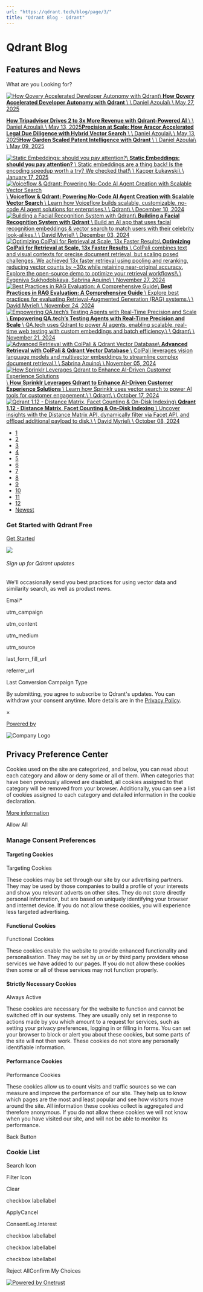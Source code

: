 ```yaml
---
url: "https://qdrant.tech/blog/page/3/"
title: "Qdrant Blog - Qdrant"
---
```


# Qdrant Blog

## Features and News

What are you Looking for?

[![How Qovery Accelerated Developer Autonomy with Qdrant](https://qdrant.tech/blog/case-study-qovery/preview/title.jpg)\\
**How Qovery Accelerated Developer Autonomy with Qdrant** \\
\\
Daniel Azoulai\\
\\
May 27, 2025](https://qdrant.tech/blog/case-study-qovery/)

[**How Tripadvisor Drives 2 to 3x More Revenue with Qdrant-Powered AI** \\
\\
Daniel Azoulai\\
\\
May 13, 2025](https://qdrant.tech/blog/case-study-tripadvisor/)[**Precision at Scale: How Aracor Accelerated Legal Due Diligence with Hybrid Vector Search** \\
\\
Daniel Azoulai\\
\\
May 13, 2025](https://qdrant.tech/blog/case-study-aracor/)[**How Garden Scaled Patent Intelligence with Qdrant** \\
\\
Daniel Azoulai\\
\\
May 09, 2025](https://qdrant.tech/blog/case-study-garden-intel/)

[![Static Embeddings: should you pay attention?](https://qdrant.tech/blog/static-embeddings/preview/preview.jpg)\\
**Static Embeddings: should you pay attention?** \\
Static embeddings are a thing back! Is the encoding speedup worth a try? We checked that!\\
\\
Kacper Łukawski\\
\\
January 17, 2025](https://qdrant.tech/blog/static-embeddings/)[![Voiceflow & Qdrant: Powering No-Code AI Agent Creation with Scalable Vector Search](https://qdrant.tech/blog/case-study-voiceflow/preview/preview.jpg)\\
**Voiceflow & Qdrant: Powering No-Code AI Agent Creation with Scalable Vector Search** \\
Learn how Voiceflow builds scalable, customizable, no-code AI agent solutions for enterprises.\\
\\
Qdrant\\
\\
December 10, 2024](https://qdrant.tech/blog/case-study-voiceflow/)[![Building a Facial Recognition System with Qdrant](https://qdrant.tech/blog/facial-recognition/preview/preview.jpg)\\
**Building a Facial Recognition System with Qdrant** \\
Build an AI app that uses facial recognition embeddings & vector search to match users with their celebrity look-alikes.\\
\\
David Myriel\\
\\
December 03, 2024](https://qdrant.tech/blog/facial-recognition/)[![Optimizing ColPali for Retrieval at Scale, 13x Faster Results](https://qdrant.tech/blog/colpali-qdrant-optimization/preview/preview.jpg)\\
**Optimizing ColPali for Retrieval at Scale, 13x Faster Results** \\
ColPali combines text and visual contexts for precise document retrieval, but scaling posed challenges. We achieved 13x faster retrieval using pooling and reranking, reducing vector counts by ~30x while retaining near-original accuracy. Explore the open-source demo to optimize your retrieval workflows!\\
\\
Evgeniya Sukhodolskaya, Sabrina Aquino\\
\\
November 27, 2024](https://qdrant.tech/blog/colpali-qdrant-optimization/)[![Best Practices in RAG Evaluation: A Comprehensive Guide](https://qdrant.tech/blog/rag-evaluation-guide/preview/preview.jpg)\\
**Best Practices in RAG Evaluation: A Comprehensive Guide** \\
Explore best practices for evaluating Retrieval-Augmented Generation (RAG) systems.\\
\\
David Myriel\\
\\
November 24, 2024](https://qdrant.tech/blog/rag-evaluation-guide/)[![Empowering QA.tech’s Testing Agents with Real-Time Precision and Scale](https://qdrant.tech/blog/case-study-qatech/preview/preview.jpg)\\
**Empowering QA.tech’s Testing Agents with Real-Time Precision and Scale** \\
QA.tech uses Qdrant to power AI agents, enabling scalable, real-time web testing with custom embeddings and batch efficiency.\\
\\
Qdrant\\
\\
November 21, 2024](https://qdrant.tech/blog/case-study-qatech/)[![Advanced Retrieval with ColPali & Qdrant Vector Database](https://qdrant.tech/blog/qdrant-colpali/preview/preview.jpg)\\
**Advanced Retrieval with ColPali & Qdrant Vector Database** \\
ColPali leverages vision language models and multivector embeddings to streamline complex document retrieval.\\
\\
Sabrina Aquino\\
\\
November 05, 2024](https://qdrant.tech/blog/qdrant-colpali/)[![How Sprinklr Leverages Qdrant to Enhance AI-Driven Customer Experience Solutions](https://qdrant.tech/blog/case-study-sprinklr/preview/preview.jpg)\\
**How Sprinklr Leverages Qdrant to Enhance AI-Driven Customer Experience Solutions** \\
Learn how Sprinklr uses vector search to power AI tools for customer engagement.\\
\\
Qdrant\\
\\
October 17, 2024](https://qdrant.tech/blog/case-study-sprinklr/)[![Qdrant 1.12 - Distance Matrix, Facet Counting & On-Disk Indexing](https://qdrant.tech/blog/qdrant-1.12.x/preview/preview.jpg)\\
**Qdrant 1.12 - Distance Matrix, Facet Counting & On-Disk Indexing** \\
Uncover insights with the Distance Matrix API, dynamically filter via Facet API, and offload additional payload to disk.\\
\\
David Myriel\\
\\
October 08, 2024](https://qdrant.tech/blog/qdrant-1.12.x/)

- [1](https://qdrant.tech/blog/)
- [2](https://qdrant.tech/blog/page/2/)
- [3](https://qdrant.tech/blog/page/3/)
- [4](https://qdrant.tech/blog/page/4/)
- [5](https://qdrant.tech/blog/page/5/)
- [6](https://qdrant.tech/blog/page/6/)
- [7](https://qdrant.tech/blog/page/7/)
- [8](https://qdrant.tech/blog/page/8/)
- [9](https://qdrant.tech/blog/page/9/)
- [10](https://qdrant.tech/blog/page/10/)
- [11](https://qdrant.tech/blog/page/11/)
- [12](https://qdrant.tech/blog/page/12/)
- [Newest](https://qdrant.tech/blog/)

### Get Started with Qdrant Free

[Get Started](https://cloud.qdrant.io/signup)

![](https://qdrant.tech/img/rocket.svg)

###### Sign up for Qdrant updates

We'll occasionally send you best practices for using vector data and similarity search, as well as product news.

Email\*

utm\_campaign

utm\_content

utm\_medium

utm\_source

last\_form\_fill\_url

referrer\_url

Last Conversion Campaign Type

By submitting, you agree to subscribe to Qdrant's updates. You can withdraw your consent anytime. More details are in the [Privacy Policy](https://qdrant.tech/legal/privacy-policy/).

×

[Powered by](https://qdrant.tech/)

![Company Logo](https://cdn.cookielaw.org/logos/static/ot_company_logo.png)

## Privacy Preference Center

Cookies used on the site are categorized, and below, you can read about each category and allow or deny some or all of them. When categories that have been previously allowed are disabled, all cookies assigned to that category will be removed from your browser.
Additionally, you can see a list of cookies assigned to each category and detailed information in the cookie declaration.


[More information](https://qdrant.tech/legal/privacy-policy/#cookies-and-web-beacons)

Allow All

### Manage Consent Preferences

#### Targeting Cookies

Targeting Cookies

These cookies may be set through our site by our advertising partners. They may be used by those companies to build a profile of your interests and show you relevant adverts on other sites. They do not store directly personal information, but are based on uniquely identifying your browser and internet device. If you do not allow these cookies, you will experience less targeted advertising.

#### Functional Cookies

Functional Cookies

These cookies enable the website to provide enhanced functionality and personalisation. They may be set by us or by third party providers whose services we have added to our pages. If you do not allow these cookies then some or all of these services may not function properly.

#### Strictly Necessary Cookies

Always Active

These cookies are necessary for the website to function and cannot be switched off in our systems. They are usually only set in response to actions made by you which amount to a request for services, such as setting your privacy preferences, logging in or filling in forms. You can set your browser to block or alert you about these cookies, but some parts of the site will not then work. These cookies do not store any personally identifiable information.

#### Performance Cookies

Performance Cookies

These cookies allow us to count visits and traffic sources so we can measure and improve the performance of our site. They help us to know which pages are the most and least popular and see how visitors move around the site. All information these cookies collect is aggregated and therefore anonymous. If you do not allow these cookies we will not know when you have visited our site, and will not be able to monitor its performance.

Back Button

### Cookie List

Search Icon

Filter Icon

Clear

checkbox labellabel

ApplyCancel

ConsentLeg.Interest

checkbox labellabel

checkbox labellabel

checkbox labellabel

Reject AllConfirm My Choices

[![Powered by Onetrust](https://cdn.cookielaw.org/logos/static/powered_by_logo.svg)](https://www.onetrust.com/products/cookie-consent/)